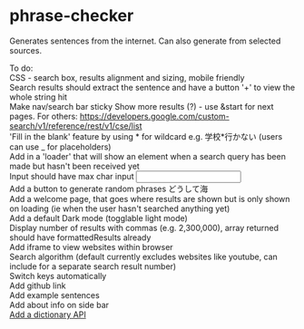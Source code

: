 # phrase-checker
Generates sentences from the internet. Can also generate from selected sources.

To do:  
CSS - search box, results alignment and sizing, mobile friendly  
Search results should extract the sentence and have a button '+' to view the whole string hit  
Make nav/search bar sticky
Show more results (?) - use &start for next pages. For others: https://developers.google.com/custom-search/v1/reference/rest/v1/cse/list  
'Fill in the blank' feature  by using * for wildcard e.g. 学校*行かない (users can use _ for placeholders)  
Add in a 'loader' that will show an element when a search query has been made but hasn't been received yet  
Input should have max char input <input type="text" required minlength="1" maxlength="20">  
Add a button to generate random phrases どうして海  
Add a welcome page, that goes where results are shown but is only shown on loading (ie when the user hasn't searched anything yet)  
Add a default Dark mode (togglable light mode)  
Display number of results with commas (e.g. 2,300,000), array returned should have formattedResults already  
Add iframe to view websites within browser  
Search algorithm (default currently excludes websites like youtube, can include for a separate search result number)  
Switch keys automatically  
Add github link  
Add example sentences  
Add about info on side bar  
[Add a dictionary API](https://api.ce-cotoha.com/contents/mypage/index.html)

